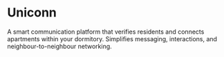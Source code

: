 # Uniconn
A smart communication platform that verifies residents and connects apartments within your dormitory. Simplifies messaging, interactions, and neighbour-to-neighbour networking.
